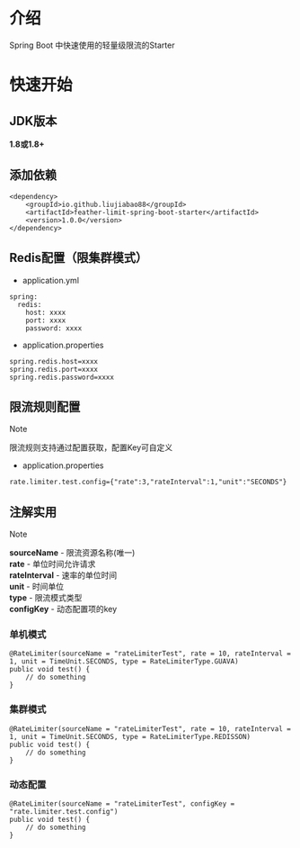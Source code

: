 # 介绍
Spring Boot 中快速使用的轻量级限流的Starter
# 快速开始
## JDK版本
**1.8或1.8+**
## 添加依赖
```
<dependency>  
    <groupId>io.github.liujiabao88</groupId>  
	<artifactId>feather-limit-spring-boot-starter</artifactId>  
	<version>1.0.0</version>
</dependency>
```
## Redis配置（限集群模式）
- application.yml
```
spring:  
  redis:  
    host: xxxx  
    port: xxxx
    password: xxxx
```
- application.properties
```
spring.redis.host=xxxx
spring.redis.port=xxxx
spring.redis.password=xxxx
```
## 限流规则配置

> [!NOTE]
> 限流规则支持通过配置获取，配置Key可自定义

- application.properties
```
rate.limiter.test.config={"rate":3,"rateInterval":1,"unit":"SECONDS"}

```
## 注解实用

> [!NOTE]  
> **sourceName** - 限流资源名称(唯一)  
> **rate** - 单位时间允许请求  
> **rateInterval** - 速率的单位时间  
> **unit** - 时间单位  
> **type** - 限流模式类型  
> **configKey** - 动态配置项的key
### 单机模式
```
@RateLimiter(sourceName = "rateLimiterTest", rate = 10, rateInterval = 1, unit = TimeUnit.SECONDS, type = RateLimiterType.GUAVA)  
public void test() {  
    // do something
}
```
### 集群模式
```
@RateLimiter(sourceName = "rateLimiterTest", rate = 10, rateInterval = 1, unit = TimeUnit.SECONDS, type = RateLimiterType.REDISSON)  
public void test() {  
    // do something
}
```
### 动态配置
```
@RateLimiter(sourceName = "rateLimiterTest", configKey = "rate.limiter.test.config")  
public void test() {  
    // do something
}
```

